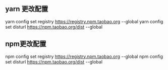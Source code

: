 <!--
 * @Author: wuqiang
 * @Date: 2022-05-09 14:33:16
 * @LastEditors: wuqiang
 * @LastEditTime: 2022-05-09 14:33:18
-->
## yarn 更改配置
yarn config set registry https://registry.npm.taobao.org --global
yarn config set disturl https://npm.taobao.org/dist --global

## npm更改配置
npm config set registry https://registry.npm.taobao.org --global
npm config set disturl https://npm.taobao.org/dist --global